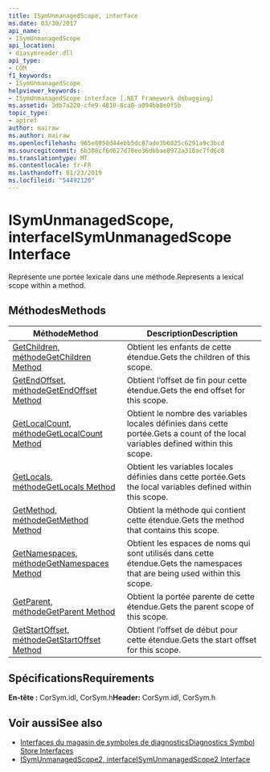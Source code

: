 ```yaml
---
title: ISymUnmanagedScope, interface
ms.date: 03/30/2017
api_name:
- ISymUnmanagedScope
api_location:
- diasymreader.dll
api_type:
- COM
f1_keywords:
- ISymUnmanagedScope
helpviewer_keywords:
- ISymUnmanagedScope interface [.NET Framework debugging]
ms.assetid: 3db7a220-cfe9-4810-8ca8-a094bb8e0f5b
topic_type:
- apiref
author: mairaw
ms.author: mairaw
ms.openlocfilehash: 965e8058d44ebb5dc87ade3b6025c6291a9c3bcd
ms.sourcegitcommit: 6b308cf6d627d78ee36dbbae8972a310ac7fd6c8
ms.translationtype: MT
ms.contentlocale: fr-FR
ms.lasthandoff: 01/23/2019
ms.locfileid: "54492120"
---
```

# <a name="isymunmanagedscope-interface"></a><span data-ttu-id="8fb08-102">ISymUnmanagedScope, interface</span><span class="sxs-lookup"><span data-stu-id="8fb08-102">ISymUnmanagedScope Interface</span></span>
<span data-ttu-id="8fb08-103">Représente une portée lexicale dans une méthode.</span><span class="sxs-lookup"><span data-stu-id="8fb08-103">Represents a lexical scope within a method.</span></span>  
  
## <a name="methods"></a><span data-ttu-id="8fb08-104">Méthodes</span><span class="sxs-lookup"><span data-stu-id="8fb08-104">Methods</span></span>  
  
|<span data-ttu-id="8fb08-105">Méthode</span><span class="sxs-lookup"><span data-stu-id="8fb08-105">Method</span></span>|<span data-ttu-id="8fb08-106">Description</span><span class="sxs-lookup"><span data-stu-id="8fb08-106">Description</span></span>|  
|------------|-----------------|  
|[<span data-ttu-id="8fb08-107">GetChildren, méthode</span><span class="sxs-lookup"><span data-stu-id="8fb08-107">GetChildren Method</span></span>](../../../../docs/framework/unmanaged-api/diagnostics/isymunmanagedscope-getchildren-method.md)|<span data-ttu-id="8fb08-108">Obtient les enfants de cette étendue.</span><span class="sxs-lookup"><span data-stu-id="8fb08-108">Gets the children of this scope.</span></span>|  
|[<span data-ttu-id="8fb08-109">GetEndOffset, méthode</span><span class="sxs-lookup"><span data-stu-id="8fb08-109">GetEndOffset Method</span></span>](../../../../docs/framework/unmanaged-api/diagnostics/isymunmanagedscope-getendoffset-method.md)|<span data-ttu-id="8fb08-110">Obtient l’offset de fin pour cette étendue.</span><span class="sxs-lookup"><span data-stu-id="8fb08-110">Gets the end offset for this scope.</span></span>|  
|[<span data-ttu-id="8fb08-111">GetLocalCount, méthode</span><span class="sxs-lookup"><span data-stu-id="8fb08-111">GetLocalCount Method</span></span>](../../../../docs/framework/unmanaged-api/diagnostics/isymunmanagedscope-getlocalcount-method.md)|<span data-ttu-id="8fb08-112">Obtient le nombre des variables locales définies dans cette portée.</span><span class="sxs-lookup"><span data-stu-id="8fb08-112">Gets a count of the local variables defined within this scope.</span></span>|  
|[<span data-ttu-id="8fb08-113">GetLocals, méthode</span><span class="sxs-lookup"><span data-stu-id="8fb08-113">GetLocals Method</span></span>](../../../../docs/framework/unmanaged-api/diagnostics/isymunmanagedscope-getlocals-method.md)|<span data-ttu-id="8fb08-114">Obtient les variables locales définies dans cette portée.</span><span class="sxs-lookup"><span data-stu-id="8fb08-114">Gets the local variables defined within this scope.</span></span>|  
|[<span data-ttu-id="8fb08-115">GetMethod, méthode</span><span class="sxs-lookup"><span data-stu-id="8fb08-115">GetMethod Method</span></span>](../../../../docs/framework/unmanaged-api/diagnostics/isymunmanagedscope-getmethod-method.md)|<span data-ttu-id="8fb08-116">Obtient la méthode qui contient cette étendue.</span><span class="sxs-lookup"><span data-stu-id="8fb08-116">Gets the method that contains this scope.</span></span>|  
|[<span data-ttu-id="8fb08-117">GetNamespaces, méthode</span><span class="sxs-lookup"><span data-stu-id="8fb08-117">GetNamespaces Method</span></span>](../../../../docs/framework/unmanaged-api/diagnostics/isymunmanagedscope-getnamespaces-method.md)|<span data-ttu-id="8fb08-118">Obtient les espaces de noms qui sont utilisés dans cette étendue.</span><span class="sxs-lookup"><span data-stu-id="8fb08-118">Gets the namespaces that are being used within this scope.</span></span>|  
|[<span data-ttu-id="8fb08-119">GetParent, méthode</span><span class="sxs-lookup"><span data-stu-id="8fb08-119">GetParent Method</span></span>](../../../../docs/framework/unmanaged-api/diagnostics/isymunmanagedscope-getparent-method.md)|<span data-ttu-id="8fb08-120">Obtient la portée parente de cette étendue.</span><span class="sxs-lookup"><span data-stu-id="8fb08-120">Gets the parent scope of this scope.</span></span>|  
|[<span data-ttu-id="8fb08-121">GetStartOffset, méthode</span><span class="sxs-lookup"><span data-stu-id="8fb08-121">GetStartOffset Method</span></span>](../../../../docs/framework/unmanaged-api/diagnostics/isymunmanagedscope-getstartoffset-method.md)|<span data-ttu-id="8fb08-122">Obtient l’offset de début pour cette étendue.</span><span class="sxs-lookup"><span data-stu-id="8fb08-122">Gets the start offset for this scope.</span></span>|  
  
## <a name="requirements"></a><span data-ttu-id="8fb08-123">Spécifications</span><span class="sxs-lookup"><span data-stu-id="8fb08-123">Requirements</span></span>  
 <span data-ttu-id="8fb08-124">**En-tête :** CorSym.idl, CorSym.h</span><span class="sxs-lookup"><span data-stu-id="8fb08-124">**Header:** CorSym.idl, CorSym.h</span></span>  
  
## <a name="see-also"></a><span data-ttu-id="8fb08-125">Voir aussi</span><span class="sxs-lookup"><span data-stu-id="8fb08-125">See also</span></span>
- [<span data-ttu-id="8fb08-126">Interfaces du magasin de symboles de diagnostics</span><span class="sxs-lookup"><span data-stu-id="8fb08-126">Diagnostics Symbol Store Interfaces</span></span>](../../../../docs/framework/unmanaged-api/diagnostics/diagnostics-symbol-store-interfaces.md)
- [<span data-ttu-id="8fb08-127">ISymUnmanagedScope2, interface</span><span class="sxs-lookup"><span data-stu-id="8fb08-127">ISymUnmanagedScope2 Interface</span></span>](../../../../docs/framework/unmanaged-api/diagnostics/isymunmanagedscope2-interface.md)

